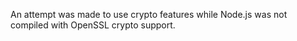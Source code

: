 
An attempt was made to use crypto features while Node.js was not compiled with
OpenSSL crypto support.

<a id="ERR_NO_ICU"></a>
